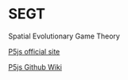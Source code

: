 # SEGT
Spatial Evolutionary Game Theory

[P5js official site](https://p5js.org/)

[P5js Github Wiki](https://github.com/processing/p5.js/wiki)
